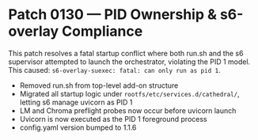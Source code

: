 # Patch 0130 — PID Ownership & s6-overlay Compliance

This patch resolves a fatal startup conflict where both run.sh and the s6 supervisor attempted to launch the orchestrator, violating the PID 1 model. This caused: `s6-overlay-suexec: fatal: can only run as pid 1`.

- Removed run.sh from top-level add-on structure
- Migrated all startup logic under `rootfs/etc/services.d/cathedral/`, letting s6 manage uvicorn as PID 1
- LM and Chroma preflight probes now occur before uvicorn launch
- Uvicorn is now executed as the PID 1 foreground process
- config.yaml version bumped to 1.1.6
